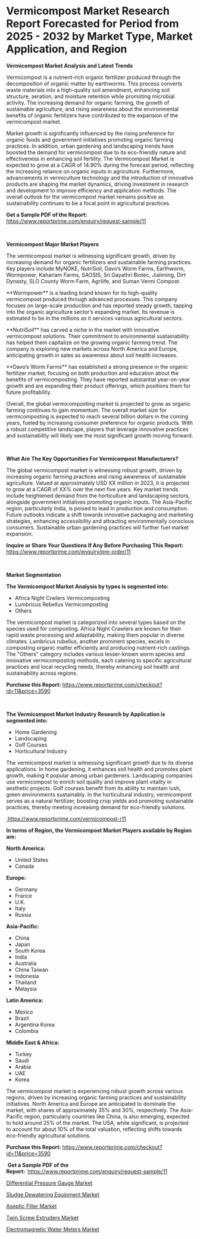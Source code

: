 <p><h1>Vermicompost Market Research Report Forecasted for Period from 2025 -  2032 by Market Type, Market Application, and Region</h1></p><p><strong>Vermicompost Market Analysis and Latest Trends</strong></p>
<p><p>Vermicompost is a nutrient-rich organic fertilizer produced through the decomposition of organic matter by earthworms. This process converts waste materials into a high-quality soil amendment, enhancing soil structure, aeration, and moisture retention while promoting microbial activity. The increasing demand for organic farming, the growth of sustainable agriculture, and rising awareness about the environmental benefits of organic fertilizers have contributed to the expansion of the vermicompost market.</p><p>Market growth is significantly influenced by the rising preference for organic foods and government initiatives promoting organic farming practices. In addition, urban gardening and landscaping trends have boosted the demand for vermicompost due to its eco-friendly nature and effectiveness in enhancing soil fertility. The Vermicompost Market is expected to grow at a CAGR of 14.90% during the forecast period, reflecting the increasing reliance on organic inputs in agriculture. Furthermore, advancements in vermiculture technology and the introduction of innovative products are shaping the market dynamics, driving investment in research and development to improve efficiency and application methods. The overall outlook for the vermicompost market remains positive as sustainability continues to be a focal point in agricultural practices.</p></p>
<p><strong>Get a Sample PDF of the Report:&nbsp;</strong> <a href="https://www.reportprime.com/enquiry/request-sample/11?utm_campaign=3093&utm_medium=2&utm_source=Github&utm_content=ia&utm_term=17032025&utm_id=vermicompost">https://www.reportprime.com/enquiry/request-sample/11</a></p>
<p>&nbsp;</p>
<p><strong>Vermicompost Major Market Players</strong></p>
<p><p>The vermicompost market is witnessing significant growth, driven by increasing demand for organic fertilizers and sustainable farming practices. Key players include MyNOKE, NutriSoil, Davo’s Worm Farms, Earthworm, Wormpower, Kahariam Farms, SAOSIS, Sri Gayathri Biotec, Jialiming, Dirt Dynasty, SLO County Worm Farm, Agrilife, and Suman Vermi Compost.</p><p>**Wormpower** is a leading brand known for its high-quality vermicompost produced through advanced processes. This company focuses on large-scale production and has reported steady growth, tapping into the organic agriculture sector’s expanding market. Its revenue is estimated to be in the millions as it services various agricultural sectors.</p><p>**NutriSoil** has carved a niche in the market with innovative vermicompost solutions. Their commitment to environmental sustainability has helped them capitalize on the growing organic farming trend. The company is exploring new markets across North America and Europe, anticipating growth in sales as awareness about soil health increases.</p><p>**Davo’s Worm Farms** has established a strong presence in the organic fertilizer market, focusing on both production and education about the benefits of vermicomposting. They have reported substantial year-on-year growth and are expanding their product offerings, which positions them for future profitability.</p><p>Overall, the global vermicomposting market is projected to grow as organic farming continues to gain momentum. The overall market size for vermicomposting is expected to reach several billion dollars in the coming years, fueled by increasing consumer preference for organic products. With a robust competitive landscape, players that leverage innovative practices and sustainability will likely see the most significant growth moving forward.</p></p>
<p>&nbsp;</p>
<p><strong>What Are The Key Opportunities For Vermicompost Manufacturers?</strong></p>
<p><p>The global vermicompost market is witnessing robust growth, driven by increasing organic farming practices and rising awareness of sustainable agriculture. Valued at approximately USD XX million in 2023, it is projected to grow at a CAGR of XX% over the next five years. Key market trends include heightened demand from the horticulture and landscaping sectors, alongside government initiatives promoting organic inputs. The Asia-Pacific region, particularly India, is poised to lead in production and consumption. Future outlooks indicate a shift towards innovative packaging and marketing strategies, enhancing accessibility and attracting environmentally conscious consumers. Sustainable urban gardening practices will further fuel market expansion.</p></p>
<p><strong>Inquire or Share Your Questions If Any Before Purchasing This Report:</strong> <a href="https://www.reportprime.com/enquiry/pre-order/11?utm_campaign=3093&utm_medium=2&utm_source=Github&utm_content=ia&utm_term=17032025&utm_id=vermicompost">https://www.reportprime.com/enquiry/pre-order/11</a></p>
<p>&nbsp;</p>
<p><strong>Market Segmentation</strong></p>
<p><strong>The Vermicompost Market Analysis by types is segmented into:</strong></p>
<p><ul><li>Africa Night Crwlers Vermicomposting</li><li>Lumbricus Rebellus Vermicomposting</li><li>Others</li></ul></p>
<p><p>The vermicompost market is categorized into several types based on the species used for composting. Africa Night Crawlers are known for their rapid waste processing and adaptability, making them popular in diverse climates. Lumbricus rubellus, another prominent species, excels in composting organic matter efficiently and producing nutrient-rich castings. The "Others" category includes various lesser-known worm species and innovative vermicomposting methods, each catering to specific agricultural practices and local recycling needs, thereby enhancing soil health and sustainability across regions.</p></p>
<p><strong>Purchase this Report:&nbsp;</strong><a href="https://www.reportprime.com/checkout?id=11&price=3590&utm_campaign=3093&utm_medium=2&utm_source=Github&utm_content=ia&utm_term=17032025&utm_id=vermicompost">https://www.reportprime.com/checkout?id=11&price=3590</a></p>
<p>&nbsp;</p>
<p><strong>The Vermicompost Market Industry Research by Application is segmented into:</strong></p>
<p><ul><li>Home Gardening</li><li>Landscaping</li><li>Golf Courses</li><li>Horticultural Industry</li></ul></p>
<p><p>The vermicompost market is witnessing significant growth due to its diverse applications. In home gardening, it enhances soil health and promotes plant growth, making it popular among urban gardeners. Landscaping companies use vermicompost to enrich soil quality and improve plant vitality in aesthetic projects. Golf courses benefit from its ability to maintain lush, green environments sustainably. In the horticultural industry, vermicompost serves as a natural fertilizer, boosting crop yields and promoting sustainable practices, thereby meeting increasing demand for eco-friendly solutions.</p></p>
<p><a href="https://www.reportprime.com/vermicompost-r11?utm_campaign=3093&utm_medium=2&utm_source=Github&utm_content=ia&utm_term=17032025&utm_id=vermicompost">&nbsp;https://www.reportprime.com/vermicompost-r11</a></p>
<p><strong>In terms of Region, the Vermicompost Market Players available by Region are:</strong></p>
<p>
    <p> <strong> North America: </strong>
        <ul>
            <li>United States</li>
            <li>Canada</li>
        </ul>
        </p> 
    <p> <strong> Europe: </strong>
        <ul>
            <li>Germany</li>
            <li>France</li>
            <li>U.K.</li>
            <li>Italy</li>
            <li>Russia</li>
        </ul>
        </p> 
    <p> <strong> Asia-Pacific: </strong>
        <ul>
            <li>China</li>
            <li>Japan</li>
            <li>South Korea</li>
            <li>India</li>
            <li>Australia</li>
            <li>China Taiwan</li>
            <li>Indonesia</li>
            <li>Thailand</li>
            <li>Malaysia</li>
        </ul>
        </p> 
    <p> <strong> Latin America: </strong>
        <ul>
            <li>Mexico</li>
            <li>Brazil</li>
            <li>Argentina Korea</li>
            <li>Colombia</li>
        </ul>
        </p> 
    <p> <strong> Middle East & Africa: </strong>
        <ul>
            <li>Turkey</li>
            <li>Saudi</li>
            <li>Arabia</li>
            <li>UAE</li>
            <li>Korea</li>
        </ul>
    </p>
    </p>
<p><p>The vermicompost market is experiencing robust growth across various regions, driven by increasing organic farming practices and sustainability initiatives. North America and Europe are anticipated to dominate the market, with shares of approximately 35% and 30%, respectively. The Asia-Pacific region, particularly countries like China, is also emerging, expected to hold around 25% of the market. The USA, while significant, is projected to account for about 10% of the total valuation, reflecting shifts towards eco-friendly agricultural solutions.</p></p>
<p><strong>Purchase this Report: </strong><a href="https://www.reportprime.com/checkout?id=11&price=3590&utm_campaign=3093&utm_medium=2&utm_source=Github&utm_content=ia&utm_term=17032025&utm_id=vermicompost">https://www.reportprime.com/checkout?id=11&price=3590</a></p>
<p>&nbsp;<strong>Get a Sample PDF of the Report:&nbsp;&nbsp;</strong><a href="https://www.reportprime.com/enquiry/request-sample/11?utm_campaign=3093&utm_medium=2&utm_source=Github&utm_content=ia&utm_term=17032025&utm_id=vermicompost">https://www.reportprime.com/enquiry/request-sample/11</a></p>
<p><strong></strong></p>
<p><p><a href="https://www.linkedin.com/pulse/differential-pressure-gauge-market-analysis-report-forecasts-a2uhc?utm_campaign=3093&utm_medium=2&utm_source=Github&utm_content=ia&utm_term=17032025&utm_id=vermicompost">Differential Pressure Gauge Market</a></p><p><a href="https://www.linkedin.com/pulse/value-segmentation-share-andanalysis-sludge-dewatering-lnrmc?utm_campaign=3093&utm_medium=2&utm_source=Github&utm_content=ia&utm_term=17032025&utm_id=vermicompost">Sludge Dewatering Equipment Market</a></p><p><a href="https://www.linkedin.com/pulse/aseptic-filler-market-report-anticipated-cagr-111-comprehensive-gncrc?utm_campaign=3093&utm_medium=2&utm_source=Github&utm_content=ia&utm_term=17032025&utm_id=vermicompost">Aseptic Filler Market</a></p><p><a href="https://www.linkedin.com/pulse/in-depth-analysis-size-twin-screw-extruders-market-its-uknrc?utm_campaign=3093&utm_medium=2&utm_source=Github&utm_content=ia&utm_term=17032025&utm_id=vermicompost">Twin Screw Extruders Market</a></p><p><a href="https://www.linkedin.com/pulse/report-impact-latest-trends-electromagnetic-water-meters-market-4w3tc?utm_campaign=3093&utm_medium=2&utm_source=Github&utm_content=ia&utm_term=17032025&utm_id=vermicompost">Electromagnetic Water Meters Market</a></p></p>